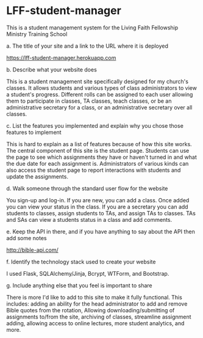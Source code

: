 # LFF-student-manager #
This is a student management system for the Living Faith Fellowship Ministry Training School


a. The title of your site and a link to the URL where it is deployed

https://lff-student-manager.herokuapp.com

b. Describe what your website does

This is a student management site specifically designed for my church's classes.  It allows 
students and various types of class administrators to view a student's progress.  Different rolls
can be assigned to each user allowing them to participate in classes, TA classes, teach classes, or be an administrative 
secretary for a class, or an administrative secretary over all classes.

c. List the features you implemented and explain why you chose those features to implement

This is hard to explain as a list of features because of how this site works.  The central component of this site
is the student page.  Students can use the page to see which assignments they have or haven't turned in and what the due
date for each assignment is.  Administrators of various kinds can also access the student page to report interactions with
students and update the assignments.

d. Walk someone through the standard user flow for the website

You sign-up and log-in. If you are new, you can add a class.  Once added you can view your status in the class.
If you are a secretary you can add students to classes, assign students to TAs, and assign TAs to classes.
TAs and SAs can view a students status in a class and add comments.

e. Keep the API in there, and if you have anything to say about the API then add some notes

http://bible-api.com/

f. Identify the technology stack used to create your website

I used Flask, SQLAlchemy/Jinja, Bcrypt, WTForm, and Bootstrap.


g. Include anything else that you feel is important to share

There is more I'd like to add to this site to make it fully functional. This includes: adding an ability for 
the head administrator to add and remove Bible quotes from the rotation, Allowing downloading/submitting of assignments
to/from the site, archiving of classes, streamline assignment adding, allowing access to online lectures, more student analytics, and more.

